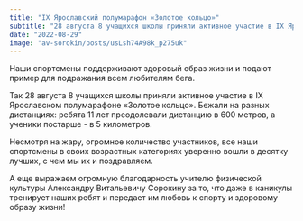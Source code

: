 ```yaml
---
title: "IX Ярославский полумарафон «Золотое кольцо»"  
subtitle: "28 августа 8 учащихся школы приняли активное участие в IX Ярославском полумарафоне «Золотое кольцо». Бежали на разных дистанциях: ребята 11 лет преодолевали дистанцию в 600 метров, а ученики постарше - в 5 километров. Наши спортсмены уверенно вошли в десятку лучших, с чем мы их и поздравляем."  
date: "2022-08-29" 
image: "av-sorokin/posts/usLsh74A98k_p275uk"
---
```


Наши спортсмены поддерживают здоровый образ жизни и подают пример для подражания всем любителям бега.

Так 28 августа 8 учащихся школы приняли активное участие в IX Ярославском полумарафоне «Золотое кольцо». Бежали на разных дистанциях: ребята 11 лет преодолевали дистанцию в 600 метров, а ученики постарше - в 5 километров.

Несмотря на жару, огромное количество участников, все наши спортсмены в своих возрастных категориях уверенно вошли в десятку лучших, с чем мы их и поздравляем.

А еще выражаем огромную благодарность учителю физической культуры Александру Витальевичу Сорокину за то, что даже в каникулы тренирует наших ребят и передает им любовь к спорту и здоровому образу жизни!

